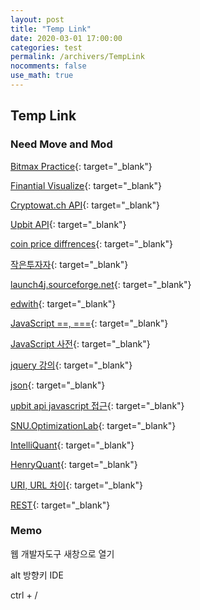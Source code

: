 ```yaml
---
layout: post
title: "Temp Link"
date: 2020-03-01 17:00:00
categories: test
permalink: /archivers/TempLink
nocomments: false
use_math: true
---
```


## Temp Link

### Need Move and Mod

[Bitmax Practice](https://testnet.bitmex.com/){: target="\_blank"}

[Finantial Visualize](https://finviz.com/){: target="\_blank"}

[Cryptowat.ch API](https://docs.cryptowat.ch/rest-api/){: target="\_blank"}

[Upbit API](https://upbit.com/service_center/open_api_guide){: target="\_blank"}

[coin price diffrences](https://scolkg.com/){: target="\_blank"}

[작은투자자](https://blog.naver.com/tjrlgnjs){: target="\_blank"}

[launch4j.sourceforge.net](https://launch4j.sourceforge.net){: target="\_blank"}

[edwith](https://www.edwith.org/){: target="\_blank"}

[JavaScript ==, ===](https://dorey.github.io/JavaScript-Equality-Table/){: target="\_blank"}

[JavaScript 사전](https://opentutorials.org/course/50){: target="\_blank"}

[jquery 강의](https://opentutorials.org/course/53){: target="\_blank"}

[json](https://opentutorials.org/course/1597/3473){: target="\_blank"}

[upbit api javascript 접근](https://busy.org/@codingman/2nqmeu-api){: target="\_blank"}

[SNU.OptimizationLab](https://cse.snu.ac.kr/lab/%EC%B5%9C%EC%A0%81%ED%99%94-%EB%B0%8F-%EA%B8%88%EC%9C%B5%EA%B3%B5%ED%95%99-%EC%97%B0%EA%B5%AC%EC%8B%A4){: target="\_blank"}

[IntelliQuant](https://www.intelliquant.co.kr/){: target="\_blank"}

[HenryQuant](http://henryquant.blogspot.com/){: target="\_blank"}

[URI, URL 차이](https://velog.io/@pa324/%EA%B0%9C%EB%B0%9C%EC%83%81%EC%8B%9D-URI-URL-%EC%B0%A8%EC%9D%B4-%EC%A0%95%EB%A6%AC){: target="\_blank"}

[REST](https://medium.com/@dydrlaks/rest-api-3e424716bab){: target="\_blank"}

### Memo

웹 개발자도구 새창으로 열기

alt 방향키 IDE

ctrl + /
